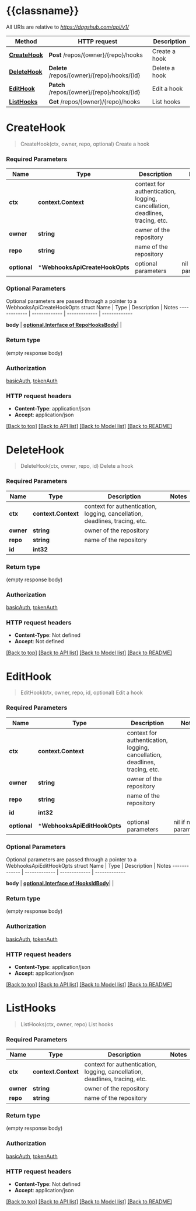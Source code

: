 # {{classname}}

All URIs are relative to *https://dagshub.com/api/v1/*

Method | HTTP request | Description
------------- | ------------- | -------------
[**CreateHook**](WebhooksApi.md#CreateHook) | **Post** /repos/{owner}/{repo}/hooks | Create a hook
[**DeleteHook**](WebhooksApi.md#DeleteHook) | **Delete** /repos/{owner}/{repo}/hooks/{id} | Delete a hook
[**EditHook**](WebhooksApi.md#EditHook) | **Patch** /repos/{owner}/{repo}/hooks/{id} | Edit a hook
[**ListHooks**](WebhooksApi.md#ListHooks) | **Get** /repos/{owner}/{repo}/hooks | List hooks

# **CreateHook**
> CreateHook(ctx, owner, repo, optional)
Create a hook

### Required Parameters

Name | Type | Description  | Notes
------------- | ------------- | ------------- | -------------
 **ctx** | **context.Context** | context for authentication, logging, cancellation, deadlines, tracing, etc.
  **owner** | **string**| owner of the repository | 
  **repo** | **string**| name of the repository | 
 **optional** | ***WebhooksApiCreateHookOpts** | optional parameters | nil if no parameters

### Optional Parameters
Optional parameters are passed through a pointer to a WebhooksApiCreateHookOpts struct
Name | Type | Description  | Notes
------------- | ------------- | ------------- | -------------


 **body** | [**optional.Interface of RepoHooksBody**](RepoHooksBody.md)|  | 

### Return type

 (empty response body)

### Authorization

[basicAuth](../README.md#basicAuth), [tokenAuth](../README.md#tokenAuth)

### HTTP request headers

 - **Content-Type**: application/json
 - **Accept**: application/json

[[Back to top]](#) [[Back to API list]](../README.md#documentation-for-api-endpoints) [[Back to Model list]](../README.md#documentation-for-models) [[Back to README]](../README.md)

# **DeleteHook**
> DeleteHook(ctx, owner, repo, id)
Delete a hook

### Required Parameters

Name | Type | Description  | Notes
------------- | ------------- | ------------- | -------------
 **ctx** | **context.Context** | context for authentication, logging, cancellation, deadlines, tracing, etc.
  **owner** | **string**| owner of the repository | 
  **repo** | **string**| name of the repository | 
  **id** | **int32**|  | 

### Return type

 (empty response body)

### Authorization

[basicAuth](../README.md#basicAuth), [tokenAuth](../README.md#tokenAuth)

### HTTP request headers

 - **Content-Type**: Not defined
 - **Accept**: Not defined

[[Back to top]](#) [[Back to API list]](../README.md#documentation-for-api-endpoints) [[Back to Model list]](../README.md#documentation-for-models) [[Back to README]](../README.md)

# **EditHook**
> EditHook(ctx, owner, repo, id, optional)
Edit a hook

### Required Parameters

Name | Type | Description  | Notes
------------- | ------------- | ------------- | -------------
 **ctx** | **context.Context** | context for authentication, logging, cancellation, deadlines, tracing, etc.
  **owner** | **string**| owner of the repository | 
  **repo** | **string**| name of the repository | 
  **id** | **int32**|  | 
 **optional** | ***WebhooksApiEditHookOpts** | optional parameters | nil if no parameters

### Optional Parameters
Optional parameters are passed through a pointer to a WebhooksApiEditHookOpts struct
Name | Type | Description  | Notes
------------- | ------------- | ------------- | -------------



 **body** | [**optional.Interface of HooksIdBody**](HooksIdBody.md)|  | 

### Return type

 (empty response body)

### Authorization

[basicAuth](../README.md#basicAuth), [tokenAuth](../README.md#tokenAuth)

### HTTP request headers

 - **Content-Type**: application/json
 - **Accept**: application/json

[[Back to top]](#) [[Back to API list]](../README.md#documentation-for-api-endpoints) [[Back to Model list]](../README.md#documentation-for-models) [[Back to README]](../README.md)

# **ListHooks**
> ListHooks(ctx, owner, repo)
List hooks

### Required Parameters

Name | Type | Description  | Notes
------------- | ------------- | ------------- | -------------
 **ctx** | **context.Context** | context for authentication, logging, cancellation, deadlines, tracing, etc.
  **owner** | **string**| owner of the repository | 
  **repo** | **string**| name of the repository | 

### Return type

 (empty response body)

### Authorization

[basicAuth](../README.md#basicAuth), [tokenAuth](../README.md#tokenAuth)

### HTTP request headers

 - **Content-Type**: Not defined
 - **Accept**: application/json

[[Back to top]](#) [[Back to API list]](../README.md#documentation-for-api-endpoints) [[Back to Model list]](../README.md#documentation-for-models) [[Back to README]](../README.md)


